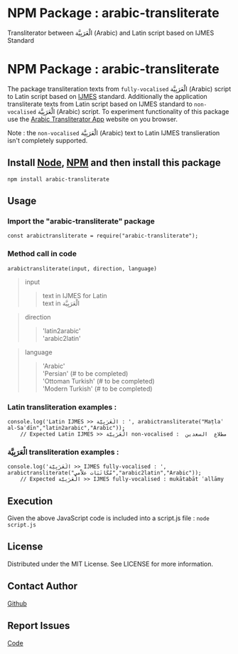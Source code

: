 # NPM Package : arabic-transliterate
Transliterator between الْعَرَبِيَّة (Arabic) and Latin script based on IJMES Standard

# NPM Package : arabic-transliterate
The package transliteration texts from `fully-vocalised` الْعَرَبِيَّة (Arabic) script to Latin script based on [IJMES](https://en.wikipedia.org/wiki/International_Journal_of_Middle_East_Studies) standard. Additionally the application transliterate texts from Latin script based on IJMES standard to `non-vocalised` الْعَرَبِيَّة (Arabic) script. To experiment functionality of this package use the [Arabic Transliterator App](https://vyshantha.github.io/arabictransliterate/) website on you browser. 

Note : the `non-vocalised` الْعَرَبِيَّة (Arabic) text to Latin IJMES translieration isn't completely supported.

## Install [Node](https://nodejs.org/en/download), [NPM](https://docs.npmjs.com/downloading-and-installing-node-js-and-npm) and then install this package
```npm install arabic-transliterate```

## Usage
### Import the "arabic-transliterate" package

```
const arabictransliterate = require("arabic-transliterate");
```

### Method call in code 
```arabictransliterate(input, direction, language)```

> input
>> text in IJMES for Latin \
>> text in الْعَرَبِيَّة

> direction
>> 'latin2arabic' \
>> 'arabic2latin'

> language
>> 'Arabic' \
>> 'Persian' (# to be completed) \
>> 'Ottoman Turkish' (# to be completed) \
>> 'Modern Turkish' (# to be completed)

### Latin transliteration examples :

```
console.log('Latin IJMES >> الْعَرَبِيَّة : ', arabictransliterate("Maṭlaʿ al-Saʿdīn","latin2arabic","Arabic")); 
    // Expected Latin IJMES >> الْعَرَبِيَّة non-vocalised :  مطﻼع  السعدين
```


### الْعَرَبِيَّة transliteration examples :

```
console.log('الْعَرَبِيَّة >> IJMES fully-vocalised : ', arabictransliterate("مُكَاتَبَات علاَّمي","arabic2latin","Arabic")); 
    // Expected الْعَرَبِيَّة >> IJMES fully-vocalised : mukātabāt ʿallāmy
```

## Execution 
Given the above JavaScript code is included into a script.js file : ```node script.js```

## License
Distributed under the MIT License. See LICENSE for more information.

## Contact Author
[Github](https://github.com/Vyshantha)

## Report Issues
[Code](https://github.com/Vyshantha/arabic-transliterate)
